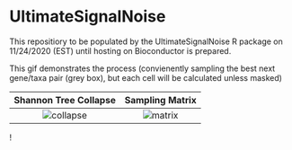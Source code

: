 # UltimateSignalNoise
This repositiory to be populated by the UltimateSignalNoise R package on 11/24/2020 (EST) until hosting on Bioconductor is prepared. 






This gif demonstrates the process (convienently sampling the best next gene/taxa pair (grey box), but each cell will be calculated unless masked)

Shannon Tree Collapse             |  Sampling Matrix
:-------------------------:|:-------------------------:
![collapse](https://github.com/jnickfisk/UltimateSignalNoise/blob/main/collapse2.gif)  |  ![matrix](https://github.com/jnickfisk/UltimateSignalNoise/blob/main/collapse1.gif)
!

